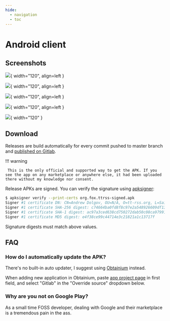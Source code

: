 ```yaml
---
hide:
  - navigation
  - toc
---
```


# Android client

## Screenshots

![](images/tt-rss-android/Screenshot_20250509_135136.webp){ width="120", align=left }

![](images/tt-rss-android/Screenshot_20250509_135154.webp){ width="120", align=left }

![](images/tt-rss-android/Screenshot_20250509_135217.webp){ width="120", align=left }

![](images/tt-rss-android/Screenshot_20250509_135426.webp){ width="120", align=left }

![](images/tt-rss-android/Screenshot_20250509_135438.webp){ width="120" }

## Download

Releases are build automatically for every commit pushed to master branch and [published on Gitlab](https://gitlab.tt-rss.org/tt-rss/tt-rss-android/-/releases).

!!! warning

     This is the only official and supported way to get the APK. If you see the app on any marketplace or anywhere else, it had been uploaded there without my knowledge nor consent.

Release APKs are signed. You can verify the signature using [apksigner](https://developer.android.com/tools/apksigner):

```sh
$ apksigner verify --print-certs org.fox.ttrss-signed.apk
Signer #1 certificate DN: CN=Andrew Dolgov, OU=N/A, O=tt-rss.org, L=Saint-Petersburg, ST=N/A, C=RU
Signer #1 certificate SHA-256 digest: c74664ba0fd8f8c97e2a548926609df1369236dd9d9d14c0e5c20b8c2b08cf06
Signer #1 certificate SHA-1 digest: ac97a3ced638cd750272dab50c08ca979910dc74
Signer #1 certificate MD5 digest: e4f38ce99c44714e3c21821a1c13717f
```

Signature digests must match above values.

## FAQ

### How do I automatically update the APK?

There's no built-in auto updater, I suggest using [Obtainium](https://obtainium.imranr.dev/) instead.

When adding new application in Obtainium, paste [app project page](https://gitlab.tt-rss.org/tt-rss/tt-rss-android) in first field, and select "Gitlab" in the "Override source" dropdown below.

### Why are you not on Google Play?

As a small time FOSS developer, dealing with Google and their marketplace is a tremendous pain in the ass.
